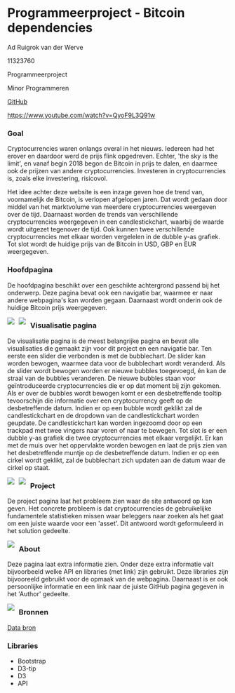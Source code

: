 # Programmeerproject - Bitcoin dependencies

Ad Ruigrok van der Werve  

11323760  

Programmeerproject  

Minor Programmeren  

[GitHub](https://github.com/adrvdw/project)

https://www.youtube.com/watch?v=QyoF9L3Q91w

### Goal

Cryptocurrencies waren onlangs overal in het nieuws. Iedereen had het erover en daardoor werd de prijs flink opgedreven. Echter, 'the sky is the limit', en vanaf begin 2018 begon de Bitcoin in prijs te dalen, en daarmee ook de prijzen van andere cryptocurrencies. Investeren in cryptocurrencies is, zoals elke investering, risicovol.

Het idee achter deze website is een inzage geven hoe de trend van, voornamelijk de Bitcoin, is verlopen afgelopen jaren. Dat wordt gedaan door middel van het marktvolume van meerdere cryptocurrencies weergeven over de tijd. Daarnaast worden de trends van verschillende cryptocurrencies weergegeven in een candlestickchart, waarbij de waarde wordt uitgezet tegenover de tijd. Ook kunnen twee verschillende cryptocurrencies met elkaar worden vergelelen in de dubble y-as grafiek. Tot slot wordt de huidige prijs van de Bitcoin in USD, GBP en EUR weergegeven.


### Hoofdpagina

De hoofdpagina beschikt over een geschikte achtergrond passend bij het onderwerp. Deze pagina bevat ook een navigatie bar, waarmee er naar andere webpagina's kan worden gegaan. Daarnaast wordt onderin ook de huidige Bitcoin prijs weergegeven.


<img src="https://github.com/adrvdw/project/blob/master/doc%20/main1.png"
     style="float: left; margin-right: 10px;" />    

<img src="https://github.com/adrvdw/project/blob/master/doc%20/main2.png"
    style="float: left; margin-right: 10px;" />    

### Visualisatie pagina

De visualisatie pagina is de meest belangrijke pagina en bevat alle visualisaties die gemaakt zijn voor dit project en een navigatie bar. Ten eerste een slider die verbonden is met de bubblechart. De slider kan worden bewogen, waarmee data voor de bubblechart wordt veranderd. Als de slider wordt bewogen worden er nieuwe bubbles toegevoegd, én kan de straal van de bubbles veranderen. De nieuwe bubbles staan voor geïntroduceerde cryptocurrencies die er op dat moment bij zijn gekomen. Als er over de bubbles wordt bewogen komt er een desbetreffende tooltip tevoorschijn die informatie over een cryptocurrency geeft op de desbetreffende datum. Indien er op een bubble wordt geklikt zal de candlestickchart en de dropdown van de candlestickchart worden geupdate. De candlestickchart kan worden ingezoomd door op een trackpad met twee vingers naar voren of naar te bewegen. Tot slot is er een dubble y-as grafiek die twee cryptocurrencies met elkaar vergelijkt. Er kan met de muis over het oppervlakte worden bewogen en laat de prijs zien van het desbetreffende muntje op de desbetreffende datum. Indien er op een cirkel wordt geklikt, zal de bubblechart zich updaten aan de datum waar de cirkel op staat.

<img src="https://github.com/adrvdw/project/blob/master/doc%20/visualisation1.png"
     style="float: left; margin-right: 10px;" />    

<img src="https://github.com/adrvdw/project/blob/master/doc%20/visualisation2.png"
    style="float: left; margin-right: 10px;" />    

### Project  

De project pagina laat het probleem zien waar de site antwoord op kan geven. Het concrete probleem is dat cryptocurrencies de gebruikelijke fundamentele statistieken missen waar beleggers naar zoeken als het gaat om een juiste waarde voor een 'asset'. Dit antwoord wordt geformuleerd in het solution gedeelte.

<img src="https://github.com/adrvdw/project/blob/master/doc%20/project.png"
    style="float: left; margin-right: 10px;" />   

### About

Deze pagina laat extra informatie zien. Onder deze extra informatie valt bijvoorbeeld welke API en libraries (met link) zijn gebruikt. Deze libraries zijn bijvooreeld gebruikt voor de opmaak van de webpagina. Daarnaast is er ook persoonlijke informatie en een link naar de juiste GitHub pagina gegeven in het 'Author' gedeelte.

<img src="https://github.com/adrvdw/project/blob/master/doc%20/about.png"
    style="float: left; margin-right: 10px;" />  


### Bronnen

[Data bron](https://www.kaggle.com/jessevent/all-crypto-currencies)

### Libraries

- Bootstrap
- D3-tip
- D3
- API
